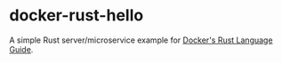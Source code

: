 # docker-rust-hello

A simple Rust server/microservice example for [Docker's Rust Language Guide](https://docs.docker.com/language/rust/).